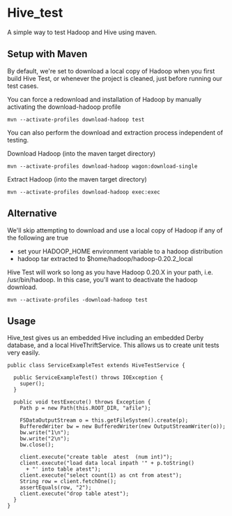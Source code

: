 Hive_test
=============

A simple way to test Hadoop and Hive using maven.

Setup with Maven
-----

By default, we're set to download a local copy of Hadoop when you first build Hive Test, or whenever the project is cleaned, just before running our test cases.

You can force a redownload and installation of Hadoop by manually activating the download-hadoop profile

    mvn --activate-profiles download-hadoop test

You can also perform the download and extraction process independent of testing.

Download Hadoop (into the maven target directory)

    mvn --activate-profiles download-hadoop wagon:download-single

Extract Hadoop  (into the maven target directory)

    mvn --activate-profiles download-hadoop exec:exec

Alternative
-----

We'll skip attempting to download and use a local copy of Hadoop if any of the following are true

* set your HADOOP_HOME environment variable to a hadoop distribution
* hadoop tar extracted to  $home/hadoop/hadoop-0.20.2_local

Hive Test will work so long as you have Hadoop 0.20.X in your path, i.e. /usr/bin/hadoop. In this case, you'll want to deactivate the hadoop download.

    mvn --activate-profiles -download-hadoop test

Usage
-----

Hive_test gives us an embedded Hive including an embedded Derby database, 
and a local HiveThriftService. This allows us to create unit tests very easily.

    public class ServiceExampleTest extends HiveTestService {

      public ServiceExampleTest() throws IOException {
        super();
      }

      public void testExecute() throws Exception {
        Path p = new Path(this.ROOT_DIR, "afile");

        FSDataOutputStream o = this.getFileSystem().create(p);
        BufferedWriter bw = new BufferedWriter(new OutputStreamWriter(o));
        bw.write("1\n");
        bw.write("2\n");
        bw.close();

        client.execute("create table  atest  (num int)");
        client.execute("load data local inpath '" + p.toString() 
          + "' into table atest");
        client.execute("select count(1) as cnt from atest");
        String row = client.fetchOne();
        assertEquals(row, "2");
        client.execute("drop table atest");
      }
    }
